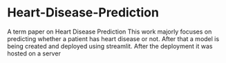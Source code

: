 # Heart-Disease-Prediction
A term paper on Heart Disease Prediction
This work majorly focuses on predicting whether a patient has heart disease or not. After that a model is being created and deployed using streamlit. After the deployment
it was hosted on a server
